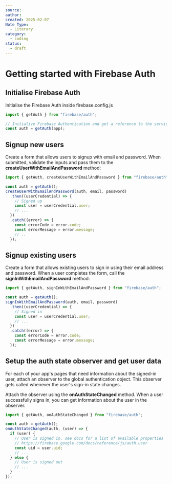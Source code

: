 ```yaml
---
source: 
author: 
created: 2025-02-07
Note Type:
  - Literary
category:
  - coding
status:
  - draft
---
```

# Getting started with Firebase Auth
## Initialise Firebase Auth
Initialise the Firebase Auth inside firebase.config.js
```js
import { getAuth } from "firebase/auth";

// Initialize Firebase Authentication and get a reference to the service
const auth = getAuth(app);
```
## Signup new users
Create a form that allows users to signup with email and password. When submitted, validate the inputs and pass them to the **createUserWithEmailAndPassword** method:
```js
import { getAuth, createUserWithEmailAndPassword } from "firebase/auth";

const auth = getAuth();
createUserWithEmailAndPassword(auth, email, password)
  .then((userCredential) => {
    // Signed up 
    const user = userCredential.user;
    // ...
  })
  .catch((error) => {
    const errorCode = error.code;
    const errorMessage = error.message;
    // ..
  });
```

## Signup existing users
Create a form that allows existing users to sign in using their email address and password. When a user completes the form, call the **signInWithEmailAndPassword** method:
```js
import { getAuth, signInWithEmailAndPassword } from "firebase/auth";

const auth = getAuth();
signInWithEmailAndPassword(auth, email, password)
  .then((userCredential) => {
    // Signed in 
    const user = userCredential.user;
    // ...
  })
  .catch((error) => {
    const errorCode = error.code;
    const errorMessage = error.message;
  });
```
## Setup the auth state observer and get user data
For each of your app's pages that need information about the signed-in user, attach an observer to the global authentication object. This observer gets called whenever the user's sign-in state changes.

Attach the observer using the **onAuthStateChanged** method. When a user successfully signs in, you can get information about the user in the observer.
```js
import { getAuth, onAuthStateChanged } from "firebase/auth";

const auth = getAuth();
onAuthStateChanged(auth, (user) => {
  if (user) {
    // User is signed in, see docs for a list of available properties
    // https://firebase.google.com/docs/reference/js/auth.user
    const uid = user.uid;
    // ...
  } else {
    // User is signed out
    // ...
  }
});
```